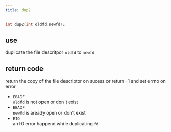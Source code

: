 ```yaml
---
title: dup2
---
```

```c
int dup2(int oldfd,newfd);
```
## use
duplicate the file descritpor `oldfd` to `newfd`
## return code
return the copy of the file descriptor on sucess or return -1 and set errno on error
- `EBADF`  
  `oldfd` is not open or don't exist
- `EBADF`  
  `newfd` is aready open or don't exist
- `EIO`  
  an IO error happend while duplicating `fd`
